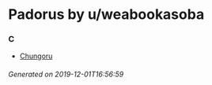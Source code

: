 # Padorus by u/weabookasoba

### C
* [Chungoru](https://github.com/shadow578/Project-Padoru/blob/master/table-of-contents/characters/Chungoru.md)

###### Generated on 2019-12-01T16:56:59
